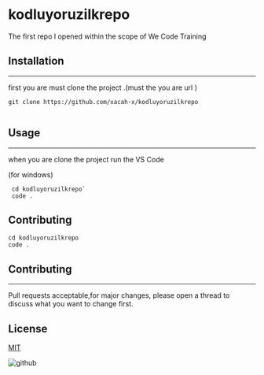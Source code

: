 # kodluyoruzilkrepo

The first repo I opened within the scope of We Code Training

## Installation

---

first you are  must clone the project .(must the you are url )



```terminal
git clone https://github.com/xacah-x/kodluyoruzilkrepo


```

## Usage

---

when you are clone the project run the VS Code 

(for windows)

```terminal
 cd kodluyoruzilkrepo`
 code .
```
## Contributing

```
cd kodluyoruzilkrepo
code . 
```

## Contributing


---

Pull requests acceptable,for major changes, please open a thread to discuss what you want to change first.

## License

[MIT](https://choosealicense.com/licenses/mit/)


![github](https://i.ibb.co/pJcL6CW/deneme.jpg)
